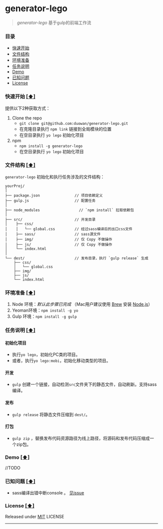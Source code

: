 # generator-lego

> *generator-lego* 基于gulp的前端工作流


### <a name="top"></a>目录
* [快速开始](#quick-start)
* [文件结构](#file-tree)
* [环境准备](#sys-env)
* [任务说明](#task-dtls)
* [Demo](#show-case)
* [已知问题](#known-issues)
* [License](#license)

### <a name="quick-start"></a>快速开始 [[⬆]](#top)
提供以下2种获取方式：	

1. Clone the repo
	* `git clone git@github.com:duowan/generator-lego.git`
	* 在克隆目录执行 `npm link` 链接到全局模块的位置
	* 在空目录执行 `yo lego` 初始化项目
2. npm
	* `npm install -g generator-lego`
	* 在空目录执行 `yo lego` 初始化项目

### <a name="file-tree"></a>文件结构 [[⬆]](#top)
`generator-lego` 初始化和执行任务涉及的文件结构：

```
yourProj/
│
├── package.json                // 项目依赖定义
├── gulp.js                     // 配置任务
│
├── node_modules    			  // `npm install` 拉取依赖包
│
├── src/                        // 开发目录
│    ├── css/                   
│    │   └── global.css         // 经过sass编译后的出口css文件
│    ├── sass/                  // sass源文件
│    ├── img/                   // 仅 Copy 不做操作
│    ├── js/                    // 仅 Copy 不做操作
│    └── index.html             
│    
└── dest/                       // 发布目录，执行 `gulp release` 生成
    ├── css/                    
    │   └── global.css
    ├── img/                   
    ├── js/                     
    └── index.html               
```

### <a name="sys-env"></a>环境准备 [[⬆]](#top)
1. Node 环境：*默认此步骤已完成*  （Mac用户建议使用 [Brew] 安装 [Node.js]） 
2. Yeoman环境：`npm install -g yo`
3. Gulp 环境：`npm install -g gulp`

### <a name="task-dtls"></a>任务说明 [[⬆]](#top)
#### 初始化项目
* 执行`yo lego`，初始化PC类的项目。
* 或者，执行`yo lego:mobi`，初始化移动类型的项目。

#### 开发
* `gulp` 创建一个链接，自动检测`src`文件夹下的静态文件，自动刷新。支持sass编译。

#### 发布
* `gulp release` 将静态文件压缩到 `dest/`。

#### 打包
* `gulp zip` ，替换发布代码资源路径为线上路径，将源码和发布代码压缩成一个zip包。

### <a name="show-case"></a>Demo [[⬆]](#top)
//TODO

### <a name="known-issues"></a>已知问题 [[⬆]](#top)
* sass编译出错中断console 。 [见issue][1]

### <a name="license"></a>License [[⬆]](#top)
Released under [MIT] LICENSE


---
[1]: https://github.com/jking90/docpad-plugin-nodesass/issues/14
[Brew]: http://brew.sh/
[Node.js]: http://nodejs.org/
[yeoman]:http://yeoman.io/
[gulp]:https://github.com/gulpjs/gulp/blob/master/docs/getting-started.md#getting-started
[MIT]: http://rem.mit-license.org/

